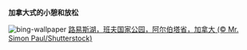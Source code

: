 
**加拿大式的小憩和放松**

![bing-wallpaper](https://www.bing.com/th?id=OHR.LakeLouise_ZH-CN9592539152_1920x1080.jpg)
[路易斯湖，班夫国家公园，阿尔伯塔省，加拿大 (© Mr. Simon Paul/Shutterstock)](https://www.bing.com/search?q=%E7%8F%AD%E5%A4%AB%E5%9B%BD%E5%AE%B6%E5%85%AC%E5%9B%AD%E8%B7%AF%E6%98%93%E6%96%AF%E6%B9%96&amp;form=hpcapt&amp;mkt=zh-cn)
  